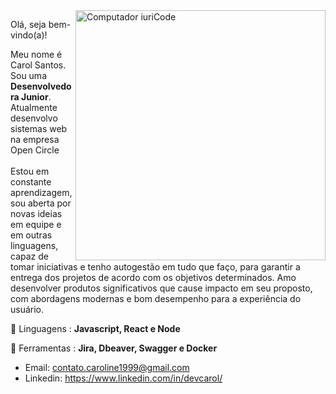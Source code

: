 <img src="https://raw.githubusercontent.com/MicaelliMedeiros/micaellimedeiros/master/image/computer-illustration.png" min-width="400px" max-width="400px" width="400px" align="right" alt="Computador iuriCode">

<p align="left"> 
  Olá, seja bem-vindo(a)!
 
 Meu nome é Carol Santos. Sou uma <strong>Desenvolvedora Junior</strong>.<br>
 Atualmente desenvolvo sistemas web na empresa Open Circle <br><br>
 Estou em constante aprendizagem, sou aberta por novas ideias em equipe e em outras linguagens, capaz de tomar iniciativas e tenho autogestão em tudo que faço, para garantir a entrega dos projetos de acordo com os objetivos determinados. Amo desenvolver produtos significativos que cause impacto em seu proposto, com abordagens modernas e bom desempenho para a experiência do usuário. </p>

<p align="left">
  🦄 Linguagens : <strong>Javascript, React e Node</strong>
</p>

<p align="left">
  💼 Ferramentas : <strong>Jira, Dbeaver, Swagger e Docker </strong>
</p>

<p align="left">
 
   - Email: contato.caroline1999@gmail.com
  - Linkedin: https://www.linkedin.com/in/devcarol/





